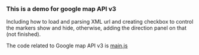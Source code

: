 ### This is a demo for google map API v3 ###

Including how to load and parsing XML url and creating checkbox to control the markers show and hide, otherwise, adding the direction panel on that (not finished).

The code related to Google map API v3 is [main.js](https://github.com/CarolHsu/gmap/blob/master/scripts/main.js)